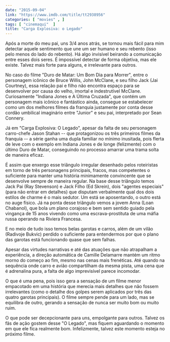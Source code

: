 ```yaml
---
date: "2015-09-04"
link: "https://www.imdb.com/title/tt2938956"
categories: [ "movies" , ]
tags: [ "cinemaqui"  ]
title: "Carga Explosiva: o Legado"
---
```

Após a morte do meu pai, uns 3/4 anos atrás, se tornou mais fácil para mim detectar aquele sentimento que une um ser humano e seu rebento (isso pelo menos do lado do rebento). Há algo invisível beirando a comunicação entre esses dois seres. É impossível detectar de forma objetiva, mas ele existe. Talvez mais forte para alguns, e irrelevante para outros.

No caso do filme "Duro de Matar: Um Bom Dia para Morrer", entre o personagem icônico de Bruce Willis, John McClane, e seu filho Jack (Jai Courtney), essa relação pai e filho não encontra espaço para se desenvolver por causa do velho, imortal e indestrutível McClane. Curiosamente "Indiana Jones e A Última Cruzada", que contém um personagem mais icônico e fantástico ainda, consegue se estabelecer como um dos melhores filmes da franquia justamente por conta desse cordão umbilical imaginário entre "Junior" e seu pai, interpretado por Sean Connery.

Já em "Carga Explosiva: O Legado", apesar da falta de seu personagem carro-chefe Jason Stahan -- que protagonizou os três primeiros filmes da franquia -- a série ganha uma dupla familiar no mínimo inusitada, pois flerta de leve com o exemplo em Indiana Jones e de longe (felizmente) com o último Duro de Matar, conseguindo no processo amarrar uma trama solta de maneira eficaz.

É assim que enxergo esse triângulo irregular desenhado pelos roteiristas em torno de três personagens principais, fracos, mas competentes o suficiente para manter uma história minimamente convincente que se desenvolve sempre de maneira regular. Na base desse triângulo temos Jack Pai (Ray Stevenson) e Jack Filho (Ed Skrein), dois "agentes especiais" (para não entrar em detalhes) que disputam verbalmente qual dos dois estilos de charme é o mais sedutor. Um está se aposentando, o outro está no auge físico. Já na ponta desse triângulo vemos a jovem Anna (Loan Chabanol), que bola um plano corajoso e bem sem sentido guiado pela vingança de 15 anos vivendo como uma escrava-prostituta de uma máfia russa operando na Riviera Francesa.

E no meio de tudo isso temos belas garotas e carros, além de um vilão (Radivoje Bukvic) perdido o suficiente para entendermos por que o plano das garotas está funcionando quase que sem falhas.

Apesar das virtudes narrativas e até das atuações que não atrapalham a experiência, a direção automática de Camille Delamarre mantém um ritmo morno do começo ao fim, mesmo nas cenas mais frenéticas. Até quando na sequência onde carro e avião compartilham da mesma pista, uma cena que é adrenalina pura, a falta de algo imprevisível parece incomodar.

O que é uma pena, pois isso gera a sensação de um filme menor empacotado em uma história que merecia mais detalhes que não fossem irrelevantes (como o detalhe dos golpes serem aplicados por três das quatro garotas principais). O filme sempre pende para um lado, mas se equilibra de outro, gerando a sensação de nunca ser muito bom ou muito ruim.

O que pode ser decepcionante para uns, empolgante para outros. Talvez os fãs de ação gostem desse "O Legado", mas fiquem aguardando o momento em que ele fica realmente bom. Infelizmente, talvez este momento esteja no próximo filme.
